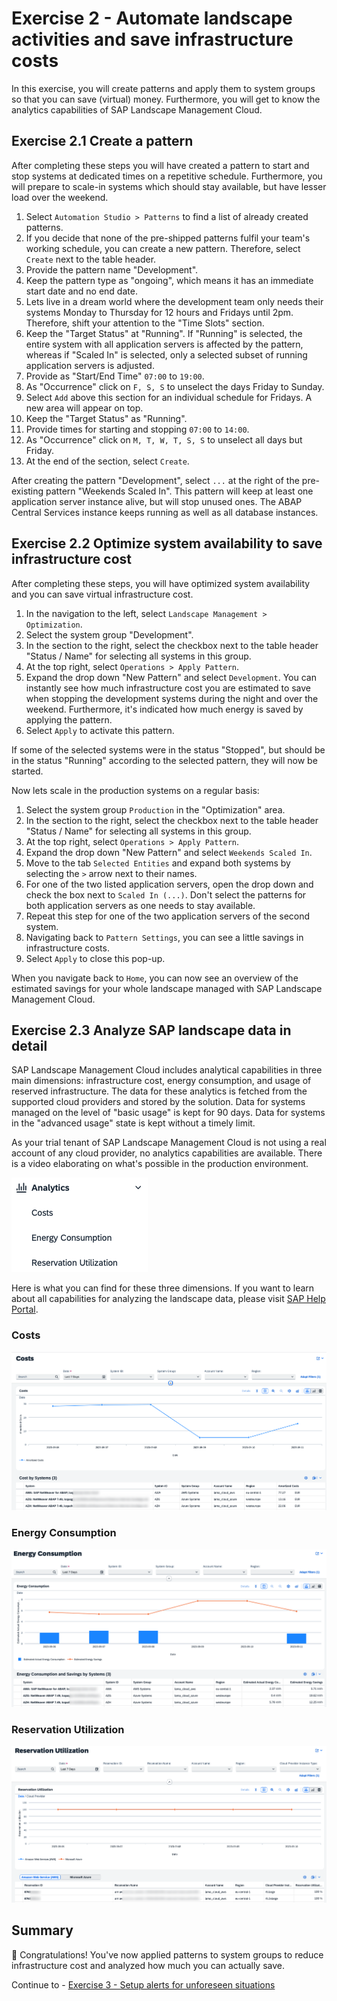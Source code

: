 # Exercise 2 - Automate landscape activities and save infrastructure costs

In this exercise, you will create patterns and apply them to system groups so that you can save (virtual) money. Furthermore, you will get to know the analytics capabilities of SAP Landscape Management Cloud.

## Exercise 2.1 Create a pattern 

After completing these steps you will have created a pattern to start and stop systems at dedicated times on a repetitive schedule. Furthermore, you will prepare to scale-in systems which should stay available, but have lesser load over the weekend.

1. Select `Automation Studio > Patterns` to find a list of already created patterns. 
2. If you decide that none of the pre-shipped patterns fulfil your team's working schedule, you can create a new pattern. Therefore, select `Create` next to the table header.
3. Provide the pattern name "Development".
4. Keep the pattern type as "ongoing", which means it has an immediate start date and no end date.
5. Lets live in a dream world where the development team only needs their systems Monday to Thursday for 12 hours and Fridays until 2pm. Therefore, shift your attention to the "Time Slots" section.
6. Keep the "Target Status" at "Running". If "Running" is selected, the entire system with all application servers is affected by the pattern, whereas if "Scaled In" is selected, only a selected subset of running application servers is adjusted.
7. Provide as "Start/End Time" `07:00` to `19:00`.
8. As "Occurrence" click on `F, S, S` to unselect the days Friday to Sunday.
9. Select `Add` above this section for an individual schedule for Fridays. A new area will appear on top. 
10. Keep the "Target Status" as "Running". 
11. Provide times for starting and stopping `07:00` to `14:00`.
12. As "Occurrence" click on `M, T, W, T, S, S` to unselect all days but Friday.
13. At the end of the section, select `Create`.

After creating the pattern "Development", select `...` at the right of the pre-existing pattern "Weekends Scaled In". This pattern will keep at least one application server instance alive, but will stop unused ones. The ABAP Central Services instance keeps running as well as all database instances.

## Exercise 2.2 Optimize system availability to save infrastructure cost

After completing these steps, you will have optimized system availability and you can save virtual infrastructure cost.

1. In the navigation to the left, select `Landscape Management > Optimization`.
2. Select the system group "Development".
3. In the section to the right, select the checkbox next to the table header "Status / Name" for selecting all systems in this group.
4. At the top right, select `Operations > Apply Pattern`. 
5. Expand the drop down "New Pattern" and select `Development`. You can instantly see how much infrastructure cost you are estimated to save when stopping the development systems during the night and over the weekend. Furthermore, it's indicated how much energy is saved by applying the pattern. 
6. Select `Apply` to activate this pattern.

If some of the selected systems were in the status "Stopped", but should be in the status "Running" according to the selected pattern, they will now be started.

Now lets scale in the production systems on a regular basis:
1. Select the system group `Production` in the "Optimization" area. 
2. In the section to the right, select the checkbox next to the table header "Status / Name" for selecting all systems in this group.
3. At the top right, select `Operations > Apply Pattern`. 
4.  Expand the drop down "New Pattern" and select `Weekends Scaled In`.
5.  Move to the tab `Selected Entities` and expand both systems by selecting the `>` arrow next to their names.
6.  For one of the two listed application servers, open the drop down and check the box next to `Scaled In (...)`. Don't select the patterns for both application servers as one needs to stay available. 
7.  Repeat this step for one of the two application servers of the second system.
8.  Navigating back to `Pattern Settings`, you can see a little savings in infrastructure costs.
9.  Select `Apply` to close this pop-up.

When you navigate back to `Home`, you can now see an overview of the estimated savings for your whole landscape managed with SAP Landscape Management Cloud.

## Exercise 2.3 Analyze SAP landscape data in detail

SAP Landscape Management Cloud includes analytical capabilities in three main dimensions: infrastructure cost, energy consumption, and usage of reserved infrastructure. The data for these analytics is fetched from the supported cloud providers and stored by the solution. Data for systems managed on the level of "basic usage" is kept for 90 days. Data for systems in the "advanced usage" state is kept without a  timely limit.

As your trial tenant of SAP Landscape Management Cloud is not using a real account of any cloud provider, no analytics capabilities are available. There is a video elaborating on what's possible in the production environment. 

![Analytics sub-menu](./images/02_00_0010.png)

Here is what you can find for these three dimensions. If you want to learn about all capabilities for analyzing the landscape data, please visit [SAP Help Portal](https://help.sap.com/docs/SAP_LANDSCAPE_MANAGEMENT_CLOUD/d1e9a687ab894486998112d732cbd366/55b066a1d0be42a8a642622ac2fa8121.html?locale=en-US).

### Costs

![Cost analytics](./images/02_01_0010.png)

### Energy Consumption

![Energy Consumption analytics](./images/02_02_0010.png)

### Reservation Utilization

![Reservation Utilization analytics](./images/02_03_0010.png)

## Summary

🎉 Congratulations! You've now applied patterns to system groups to reduce infrastructure cost and analyzed how much you can actually save. 

Continue to - [Exercise 3 - Setup alerts for unforeseen situations](../ex3/README.md)
